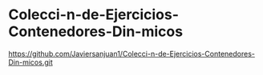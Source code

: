 # Colecci-n-de-Ejercicios-Contenedores-Din-micos
https://github.com/Javiersanjuan1/Colecci-n-de-Ejercicios-Contenedores-Din-micos.git
